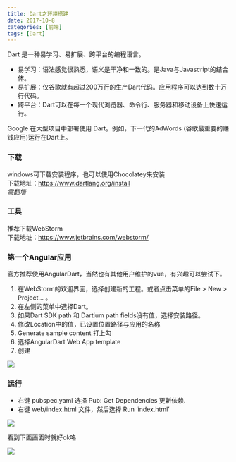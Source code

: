 ```yaml
---
title: Dart之环境搭建
date: 2017-10-8
categories: [前端]
tags: [Dart]
---
```



Dart 是一种易学习、易扩展、跨平台的编程语言。   

- 易学习：语法感觉很熟悉，语义是干净和一致的。是Java与Javascript的结合体。
- 易扩展：仅谷歌就有超过200万行的生产Dart代码。应用程序可以达到数十万行代码。
- 跨平台：Dart可以在每一个现代浏览器、命令行、服务器和移动设备上快速运行。

Google 在大型项目中部署使用 Dart。例如，下一代的AdWords (谷歌最重要的赚钱应用)运行在Dart上。   

<!-- more -->

### 下载

windows可下载安装程序，也可以使用Chocolatey来安装  
下载地址：<https://www.dartlang.org/install>    
*需翻墙*  

### 工具

推荐下载WebStorm   
下载地址：<https://www.jetbrains.com/webstorm/>  

### 第一个Angular应用

官方推荐使用AngularDart，当然也有其他用户维护的vue，有兴趣可以尝试下。   

1. 在WebStorm的欢迎界面，选择创建新的工程。或者点击菜单的File > New > Project… 。  
2. 在左侧的菜单中选择Dart。  
3. 如果Dart SDK path 和 Dartium path fields没有值，选择安装路径。  
4. 修改Location中的值，已设置位置路径与应用的名称  
5. Generate sample content 打上勾  
6. 选择AngularDart Web App template  
7. 创建  

![](https://webdev.dartlang.org/guides/images/create-ng2-project.png)

### 运行

- 右键 pubspec.yaml 选择 Pub: Get Dependencies 更新依赖.   
- 右键 web/index.html 文件，然后选择 Run ‘index.html’  

![](https://webdev.dartlang.org/guides/images/run-app-in-ws.png)  

看到下面画面时就好ok咯   

![](https://webdev.dartlang.org/guides/images/run-app.png)  